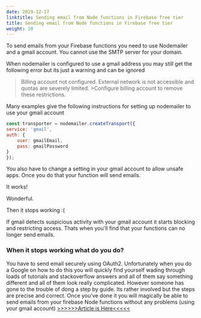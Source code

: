 ```yaml
---
date: 2019-12-17
linktitle: Sending email from Node functions in Firebase free tier
title: Sending email from Node functions in Firebase free tier
weight: 10
---
```


To send emails from your Firebase functions you need to use Nodemailer and a gmail account. You cannot use the SMTP server for your domain. 

When nodemailer is configured to use a gmail address you may still get the following error but its just a warning and can be ignored

>Billing account not configured. External network is not accessible and quotas are severely limited. >Configure billing account to remove these restrictions.


Many examples give the following instructions for setting up nodemailer to use your gmail account

```javascript
const transporter = nodemailer.createTransport({
service: 'gmail',
auth: {
    user: gmailEmail,
    pass: gmailPassword
}
});
```

You also have to change a setting in your gmail account to allow unsafe apps. Once you do that your function will send emails. 

It works! 

Wonderful. 

Then it stops working :(

If gmail detects suspicious activity with your gmail account it starts blocking and restricting access. Thats when you'll find that your functions can no longer send emails.

### When it stops working what do you do?
You have to send email securely using OAuth2. Unfortunately when you do a Google on how to do this you will quickly find yourself wading through loads of tutorials and stackoverflow answers and all of them say something different and all of them look really complicated. However someone has gone to the trouble of dong a step by guide. Its rather involved but the steps are precise and correct. Once you've done it you will magically be able to send emails from your firebase Node functions without any problems (using your gmail account) [>>>>>>Article is Here<<<<<](https://www.woolha.com/tutorials/node-js-send-email-using-gmail-with-nodemailer-oauth-2)


